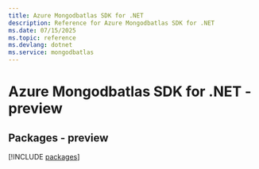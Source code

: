 ```yaml
---
title: Azure Mongodbatlas SDK for .NET
description: Reference for Azure Mongodbatlas SDK for .NET
ms.date: 07/15/2025
ms.topic: reference
ms.devlang: dotnet
ms.service: mongodbatlas
---
```

# Azure Mongodbatlas SDK for .NET - preview
## Packages - preview
[!INCLUDE [packages](mongodbatlas-index.md)]